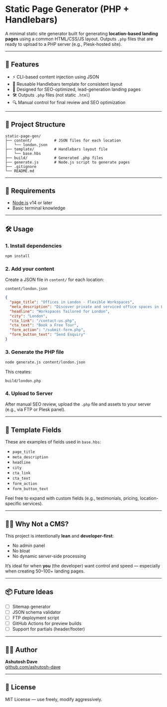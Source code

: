 # Static Page Generator (PHP + Handlebars)

A minimal static site generator built for generating **location-based landing pages** using a common HTML/CSS/JS layout. Outputs `.php` files that are ready to upload to a PHP server (e.g., Plesk-hosted site).

---

## 🚀 Features

- ⚡ CLI-based content injection using JSON
- 🎯 Reusable Handlebars template for consistent layout
- 🧠 Designed for SEO-optimized, lead-generation landing pages
- 🛠 Outputs `.php` files (not static `.html`)
- 🔍 Manual control for final review and SEO optimization

---

## 📁 Project Structure

```
static-page-gen/
├── content/          # JSON files for each location
│   └── london.json
├── template/         # Handlebars layout file
│   └── base.hbs
├── build/            # Generated .php files
├── generate.js       # Node.js script to generate pages
├── .gitignore
└── README.md
```

---

## 🧰 Requirements

- [Node.js](https://nodejs.org/) v14 or later
- Basic terminal knowledge

---

## 🛠 Usage

### 1. Install dependencies

```bash
npm install
```

### 2. Add your content

Create a JSON file in `content/` for each location:

`content/london.json`

```json
{
  "page_title": "Offices in London - Flexible Workspaces",
  "meta_description": "Discover private and serviced office spaces in London with flexible leases.",
  "headline": "Workspaces Tailored for London",
  "city": "London",
  "cta_link": "/contact-us.php",
  "cta_text": "Book a Free Tour",
  "form_action": "/submit-form.php",
  "form_button_text": "Send Enquiry"
}
```

### 3. Generate the PHP file

```bash
node generate.js content/london.json
```

This creates:

```
build/london.php
```

### 4. Upload to Server

After manual SEO review, upload the `.php` file and assets to your server (e.g., via FTP or Plesk panel).

---

## 🧩 Template Fields

These are examples of fields used in `base.hbs`:

- `page_title`
- `meta_description`
- `headline`
- `city`
- `cta_link`
- `cta_text`
- `form_action`
- `form_button_text`

Feel free to expand with custom fields (e.g., testimonials, pricing, location-specific services).

---

## 🙋‍♂️ Why Not a CMS?

This project is intentionally **lean** and **developer-first**:
- No admin panel
- No bloat
- No dynamic server-side processing

It’s ideal for when **you** (the developer) want control and speed — especially when creating 50–100+ landing pages.

---

## 📦 Future Ideas

- [ ] Sitemap generator
- [ ] JSON schema validator
- [ ] FTP deployment script
- [ ] GitHub Actions for preview builds
- [ ] Support for partials (header/footer)

---

## 👨‍💻 Author

**Ashutosh Dave**  
[github.com/ashutosh-dave](https://github.com/ashutosh-dave)

---

## 📝 License

MIT License — use freely, modify aggressively.

